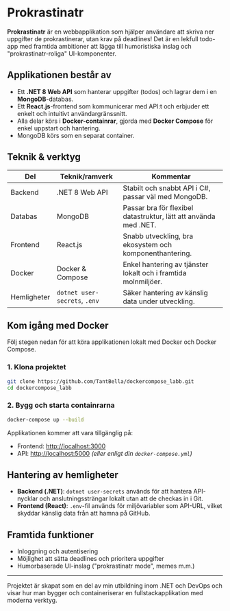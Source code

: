# Prokrastinatr

**Prokrastinatr** är en webbapplikation som hjälper användare att skriva ner uppgifter de prokrastinerar, utan krav på deadlines! Det är en lekfull todo-app med framtida ambitioner att lägga till humoristiska inslag och "prokrastinatr-roliga" UI-komponenter.

## Applikationen består av

- Ett **.NET 8 Web API** som hanterar uppgifter (todos) och lagrar dem i en **MongoDB**-databas.
- Ett **React.js**-frontend som kommunicerar med API:t och erbjuder ett enkelt och intuitivt användargränssnitt.
- Alla delar körs i **Docker-containrar**, gjorda med **Docker Compose** för enkel uppstart och hantering.
- MongoDB körs som en separat container.

## Teknik & verktyg

| Del         | Teknik/ramverk                | Kommentar                                                        |
| ----------- | ----------------------------- | ---------------------------------------------------------------- |
| Backend     | .NET 8 Web API                | Stabilt och snabbt API i C#, passar väl med MongoDB.             |
| Databas     | MongoDB                       | Passar bra för flexibel datastruktur, lätt att använda med .NET. |
| Frontend    | React.js                      | Snabb utveckling, bra ekosystem och komponenthantering.          |
| Docker      | Docker & Compose              | Enkel hantering av tjänster lokalt och i framtida molnmiljöer.   |
| Hemligheter | `dotnet user-secrets`, `.env` | Säker hantering av känslig data under utveckling.                |

## Kom igång med Docker

Följ stegen nedan för att köra applikationen lokalt med Docker och Docker Compose.

### 1. Klona projektet

```bash
git clone https://github.com/TantBella/dockercompose_labb.git
cd dockercompose_labb
```

### 2. Bygg och starta containrarna

```bash
docker-compose up --build
```

Applikationen kommer att vara tillgänglig på:

- Frontend: [http://localhost:3000](http://localhost:3000)
- API: [http://localhost:5000](http://localhost:5000) _(eller enligt din `docker-compose.yml`)_

## Hantering av hemligheter

- **Backend (.NET)**: `dotnet user-secrets` används för att hantera API-nycklar och anslutningssträngar lokalt utan att de checkas in i Git.
- **Frontend (React)**: `.env`-fil används för miljövariabler som API-URL, vilket skyddar känslig data från att hamna på GitHub.

## Framtida funktioner

- Inloggning och autentisering
- Möjlighet att sätta deadlines och prioritera uppgifter
- Humorbaserade UI-inslag ("prokrastinatr mode", memes m.m.)

---

Projektet är skapat som en del av min utbildning inom .NET och DevOps och visar hur man bygger och containeriserar en fullstackapplikation med moderna verktyg.
